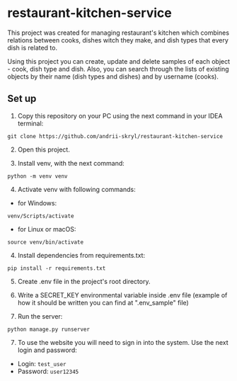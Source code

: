 # restaurant-kitchen-service

This project was created for managing restaurant's kitchen which combines relations between cooks, dishes witch they make, and dish types that every dish is related to.

Using this project you can create, update and delete samples of each object - cook, dish type and dish.
Also, you can search through the lists of existing objects by their name (dish types and dishes) and by username (cooks).

## Set up

1. Copy this repository on your PC using the next command in your IDEA terminal:

```
git clone https://github.com/andrii-skryl/restaurant-kitchen-service
```

2. Open this project.

3. Install venv, with the next command:

```
python -m venv venv
```

4. Activate venv with following commands:

- for Windows:

```
venv/Scripts/activate
```

- for Linux or macOS:

```
source venv/bin/activate
```
4. Install dependencies from requirements.txt:

```
pip install -r requirements.txt
```

5. Create .env file in the project's root directory.
6. Write a SECRET_KEY environmental variable inside .env file (example of how it should be written you can find at ".env_sample" file) 

5. Run the server:

```
python manage.py runserver
```

7. To use the website you will need to sign in into the system. Use the next login and password:
  - Login: `test_user`
  - Password: `user12345`
